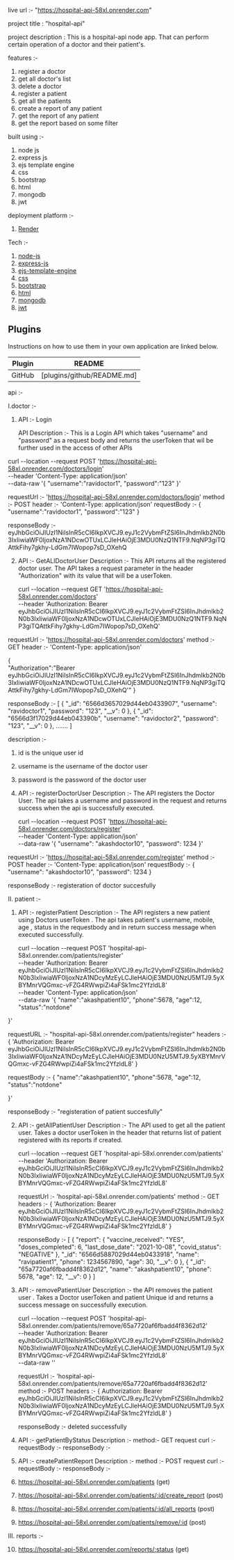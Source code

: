 live url :- "https://hospital-api-58xl.onrender.com"

project title : "hospital-api"

project description : This is a hospital-api node app. That can perform certain operation of a doctor and their patient's.

features :-

1. register a doctor
2. get all doctor's list
3. delete a doctor
4. register a patient
5. get all the patients
6. create a report of any patient
7. get the report of any patient
8. get the report based on some filter

built using :-

1. node js
2. express js
3. ejs template engine
4. css
5. bootstrap
6. html 
7. mongodb
8. jwt

deployment platform :-

1. [Render]

Tech  :-

1. [node-js]
2. [express-js]
3. [ejs-template-engine]
4. [css]
5. [bootstrap]
6. [html] 
7. [mongodb]
8. [jwt]

   
## Plugins

Instructions on how to use them in your own application are linked below.

| Plugin | README |
| ------ | ------ |
| GitHub | [plugins/github/README.md]


[//]: # (These are reference links used in the body of this note and get stripped out when the markdown processor does its job. There is no need to format nicely because it shouldn't be seen. Thanks SO - http://stackoverflow.com/questions/4823468/store-comments-in-markdown-syntax)

[HTML]:<https://developer.mozilla.org/en-US/docs/Web/HTML>
[CSS]:<https://developer.mozilla.org/en-US/docs/Learn/CSS>
[node-js]:<https://nodejs.org/en>
[express-js]:<https://expressjs.com/>
[ejs-template-engine]: <https://ejs.co/>
[bootstrap]: <https://getbootstrap.com/>
[render]: <https://dashboard.render.com/>
[mongodb]:<https://www.mongodb.com/>
[jwt]:<https://jwt.io/>

api :-

I.doctor :-


1. API :- Login

   API Description :- This is a Login API which takes "username" and "password" as a request body and returns the userToken that wil be further used in the access of other APIs

    
curl --location --request POST 'https://hospital-api-58xl.onrender.com/doctors/login' \
--header 'Content-Type: application/json' \
--data-raw '{
    "username":"ravidoctor1",
    "password":"123"
}'  

requestUrl :- 'https://hospital-api-58xl.onrender.com/doctors/login'
method :- POST
header :- 'Content-Type: application/json' 
requestBody :- 
   {   
      "username":"ravidoctor1",
       "password":"123"
   }

responseBody :- 
   eyJhbGciOiJIUzI1NiIsInR5cCI6IkpXVCJ9.eyJ1c2VybmFtZSI6InJhdmlkb2N0b3IxIiwiaWF0IjoxNzA1NDcwOTUxLCJleHAiOjE3MDU0NzQ1NTF9.NqNP3giTQAttkFihy7gkhy-LdGm7IWopop7sD_OXehQ

   

2. API :- GetALlDoctorUser
 Description :- This API returns all the registered doctor user. The API takes a request parameter in the header "Authorization" with its value that will be a userToken.

    curl --location --request GET 'https://hospital-api-58xl.onrender.com/doctors' \
--header 'Authorization: Bearer eyJhbGciOiJIUzI1NiIsInR5cCI6IkpXVCJ9.eyJ1c2VybmFtZSI6InJhdmlkb2N0b3IxIiwiaWF0IjoxNzA1NDcwOTUxLCJleHAiOjE3MDU0NzQ1NTF9.NqNP3giTQAttkFihy7gkhy-LdGm7IWopop7sD_OXehQ'


requestUrl :- 'https://hospital-api-58xl.onrender.com/doctors'
method :- GET
header :- 'Content-Type: application/json' 
 
   {   
      "Authorization":"Bearer eyJhbGciOiJIUzI1NiIsInR5cCI6IkpXVCJ9.eyJ1c2VybmFtZSI6InJhdmlkb2N0b3IxIiwiaWF0IjoxNzA1NDcwOTUxLCJleHAiOjE3MDU0NzQ1NTF9.NqNP3giTQAttkFihy7gkhy-LdGm7IWopop7sD_OXehQ'"
   }

responseBody :- 
  [
    {
        "_id": "6566d3657029d44eb0433907",
        "username": "ravidoctor1",
        "password": "123",
        "__v": 0
    },
    {
        "_id": "6566d3f17029d44eb043390b",
        "username": "ravidoctor2",
        "password": "123",
        "__v": 0
    },
   .......
]

description :- 
   1. id is the unique user id
   2. username is the username of the doctor user
   3. password is the password of the doctor user


   

3. API :- registerDoctorUser
   Description :- The API registers the Doctor User. The api takes a username and password in the request and returns success when the api is successfully executed.
   
   curl --location --request POST 'https://hospital-api-58xl.onrender.com/doctors/register' \
--header 'Content-Type: application/json' \
--data-raw '{
    "username": "akashdoctor10",
    "password": 1234
}'

requestUrl :- 'https://hospital-api-58xl.onrender.com/register'
method :- POST
header :- 'Content-Type: application/json' 
requestBody :- 
   {   
      "username": "akashdoctor10",
    "password": 1234
   }

responseBody :- 
registeration of doctor succesfully

II. patient :- 

1. API :- registerPatient
   Description :- The API registers a new patient using Doctors userToken . The api takes patient's username, mobile, age , status in the requestbody and in return success message when executed successfully.

    curl --location --request POST 'hospital-api-58xl.onrender.com/patients/register' \
--header 'Authorization: Bearer eyJhbGciOiJIUzI1NiIsInR5cCI6IkpXVCJ9.eyJ1c2VybmFtZSI6InJhdmlkb2N0b3IxIiwiaWF0IjoxNzA1NDcyMzEyLCJleHAiOjE3MDU0NzU5MTJ9.5yXBYMnrVQGmxc-vFZG4RWwpiZi4aFSk1mc2YfzldL8' \
--header 'Content-Type: application/json' \
--data-raw '{
    "name":"akashpatient10",
    "phone":5678,
    "age":12,
    "status":"notdone"
    
}'

requestURL :- "hospital-api-58xl.onrender.com/patients/register"
headers :-
{
'Authorization: Bearer eyJhbGciOiJIUzI1NiIsInR5cCI6IkpXVCJ9.eyJ1c2VybmFtZSI6InJhdmlkb2N0b3IxIiwiaWF0IjoxNzA1NDcyMzEyLCJleHAiOjE3MDU0NzU5MTJ9.5yXBYMnrVQGmxc-vFZG4RWwpiZi4aFSk1mc2YfzldL8' 
}

requestBody :- 
{
    "name":"akashpatient10",
    "phone":5678,
    "age":12,
    "status":"notdone"
    
}'


responseBody :-
"registeration of patient succesfully"

2. API :- getAllPatientUser
   Description :- The API used to get all the patient user. Takes a doctor userToken in the header that returns list of patient registered with its reports if created.

    curl --location --request GET 'hospital-api-58xl.onrender.com/patients' \
--header 'Authorization: Bearer eyJhbGciOiJIUzI1NiIsInR5cCI6IkpXVCJ9.eyJ1c2VybmFtZSI6InJhdmlkb2N0b3IxIiwiaWF0IjoxNzA1NDcyMzEyLCJleHAiOjE3MDU0NzU5MTJ9.5yXBYMnrVQGmxc-vFZG4RWwpiZi4aFSk1mc2YfzldL8'

   requestUrl :- 'hospital-api-58xl.onrender.com/patients'
   method :- GET
   headers :-
   {
   'Authorization: Bearer eyJhbGciOiJIUzI1NiIsInR5cCI6IkpXVCJ9.eyJ1c2VybmFtZSI6InJhdmlkb2N0b3IxIiwiaWF0IjoxNzA1NDcyMzEyLCJleHAiOjE3MDU0NzU5MTJ9.5yXBYMnrVQGmxc-vFZG4RWwpiZi4aFSk1mc2YfzldL8'
   }

   responseBody :-
   [
    {
        "report": {
            "vaccine_received": "YES",
            "doses_completed": 6,
            "last_dose_date": "2021-10-08",
            "covid_status": "NEGATIVE"
        },
        "_id": "6566d5887029d44eb0433918",
        "name": "ravipatient1",
        "phone": 1234567890,
        "age": 30,
        "__v": 0
    },
    {
        "_id": "65a7720af6fbadd4f8362d12",
        "name": "akashpatient10",
        "phone": 5678,
        "age": 12,
        "__v": 0
    }
]

3. API :- removePatientUser
   Description :- the API removes the patient user . Takes a Doctor userToken and patient Unique id and returns a success message on successfully execution.

   curl --location --request POST 'hospital-api-58xl.onrender.com/patients/remove/65a7720af6fbadd4f8362d12' \
--header 'Authorization: Bearer eyJhbGciOiJIUzI1NiIsInR5cCI6IkpXVCJ9.eyJ1c2VybmFtZSI6InJhdmlkb2N0b3IxIiwiaWF0IjoxNzA1NDcyMzEyLCJleHAiOjE3MDU0NzU5MTJ9.5yXBYMnrVQGmxc-vFZG4RWwpiZi4aFSk1mc2YfzldL8' \
--data-raw ''

   requestUrl :- 'hospital-api-58xl.onrender.com/patients/remove/65a7720af6fbadd4f8362d12'
   method :- POST
   headers :-
   {
      Authorization: Bearer eyJhbGciOiJIUzI1NiIsInR5cCI6IkpXVCJ9.eyJ1c2VybmFtZSI6InJhdmlkb2N0b3IxIiwiaWF0IjoxNzA1NDcyMzEyLCJleHAiOjE3MDU0NzU5MTJ9.5yXBYMnrVQGmxc-vFZG4RWwpiZi4aFSk1mc2YfzldL8'
   }

   responseBody :-
      deleted successfully

4. API :- getPatientByStatus
   Description :-
   method:- GET
   request curl :-
   requestBody :-
   responseBody :-
6. API :- createPatientReport
   Description :-
   method :- POST
   request curl :-
   requestBody :-
   responseBody :-



   
8. https://hospital-api-58xl.onrender.com/patients (get)
9. https://hospital-api-58xl.onrender.com/patients/:id/create_report (post)
10. https://hospital-api-58xl.onrender.com/patients/:id/all_reports (post)
11. https://hospital-api-58xl.onrender.com/patients/remove/:id (post)

III. reports :-

10. https://hospital-api-58xl.onrender.com/reports/:status (get)
